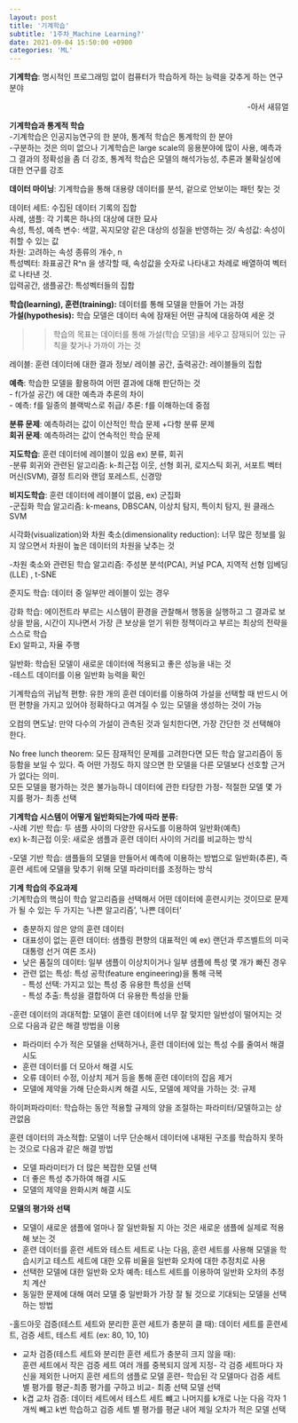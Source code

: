 ```yaml
---
layout: post
title: '기계학습'
subtitle: '1주차_Machine Learning?'
date: 2021-09-04 15:50:00 +0900
categories: 'ML'
---
```


**기계학습**: 명시적인 프로그래밍 없이 컴퓨터가 학습하게 하는 능력을 갖추게 하는 연구분야  
<div style="text-align: right"> -아서 새뮤얼  </div>

**기계학습과 통계적 학습**  
 -기계학습은 인공지능연구의 한 분야, 통계적 학습은 통계학의 한 분야  
 -구분하는 것은 의미 없으나 기계학습은 large scale의 응용분야에 많이 사용, 예측과 그 결과의 정확성을 좀 더 강조, 통계적 학습은 모델의 해석가능성, 추론과 불확실성에 대한 연구를 강조  

**데이터 마이닝**: 기계학습을 통해 대용량 데이터를 분석, 겉으로 안보이는 패턴 찾는 것  

데이터 세트: 수집된 데이터 기록의 집합  
사례, 샘플: 각 기록은 하나의 대상에 대한 묘사  
속성, 특성, 예측 변수: 색깔, 꼭지모양 같은 대상의 성질을 반영하는 것/ 속성값: 속성이 취할 수 있는 값  
차원: 고려하는 속성 종류의 개수, n  
특성벡터: 좌표공간 R^n 을 생각할 때, 속성값을 숫자로 나타내고 차례로 배열하여 벡터로 나타낸 것.  
입력공간, 샘플공간: 특성벡터들의 집합  

**학습(learning), 훈련(training):** 데이터를 통해 모델을 만들어 가는 과정  
**가설(hypothesis):** 학습 모델은 데이터 속에 잠재된 어떤 규칙에 대응하여 세운 것  

>>학습의 목표는 데이터를 통해 가설(학습 모델)을 세우고 잠재되어 있는 규칙을 찾거나 가까이 가는 것  

레이블: 훈련 데이터에 대한 결과 정보/   레이블 공간, 출력공간: 레이블들의 집합  

**예측**: 학습한 모델을 활용하여 어떤 결과에 대해 판단하는 것   
    - f(가설 공간) 에 대한 예측과 추론의 차이  
    - 예측: f를 일종의 블랙박스로 취급/ 추론: f를 이해하는데 중점  
    
**분류 문제**: 예측하려는 값이 이산적인 학습 문제 +다항 분류 문제  
**회귀 문제**: 예측하려는 값이 연속적인 학습 문제  

**지도학습**: 훈련 데이터에 레이블이 있음 ex) 분류, 회귀  
-분류 회귀와 관련된 알고리즘: k-최근접 이웃, 선형 회귀, 로지스틱 회귀, 서포트 벡터 머신(SVM), 결정 트리와 랜덤 포레스트, 신경망  

**비지도학습**: 훈련 데이터에 레이블이 없음, ex) 군집화  
-군집화 학습 알고리즘: k-means, DBSCAN, 이상치 탐지, 특이치 탐지, 원 클래스 SVM   

시각화(visualization)와 차원 축소(dimensionality reduction): 너무 많은 정보를 잃지 않으면서 차원이 높은 데이터의 차원을 낮추는 것  

-차원 축소와 관련된 학습 알고리즘: 주성분 분석(PCA), 커널 PCA, 지역적 선형 임베딩(LLE) , t-SNE   

준지도 학습: 데이터 중 일부만 레이블이 있는 경우  

강화 학습: 에이전트라 부르는 시스템이 환경을 관찰해서 행동을 실행하고 그 결과로 보상을 받음, 시간이 지나면서 가장 큰 보상을 얻기 위한 정책이라고 부르는 최상의 전략을 스스로 학습  
Ex) 알파고, 자율 주행  
	
일반화: 학습된 모델이 새로운 데이터에 적용되고 좋은 성능을 내는 것  
 -테스트 데이터를 이용 일반화 능력을 확인  

기계학습의 귀납적 편향: 유한 개의 훈련 데이터를 이용하여 가설을 선택할 때 반드시 어떤 편향을 가지고 있어야 정확하다고 여겨질 수 있는 모델을 생성하는 것이 가능  

오컴의 면도날: 만약 다수의 가설이 관측된 것과 일치한다면, 가장 간단한 것 선택해야 한다.  

No free lunch theorem: 모든 잠재적인 문제를 고려한다면 모든 학습 알고리즘이 동등함을 보일 수 있다. 즉 어떤 가정도 하지 않으면 한 모델을 다른 모델보다 선호할 근거가 없다는 의미.  
모든 모델을 평가하는 것은 불가능하니 데이터에 관한 타당한 가정- 적절한 모델 몇 가지를 평가- 최종 선택  

**기계학습 시스템이 어떻게 일반화되는가에 따라 분류:**  
-사례 기반 학습: 두 샘플 사이의 다양한 유사도를 이용하여 일반화(예측)  
 ex) k-최근접 이웃: 새로운 샘플과 훈련 데이터 사이의 거리를 비교하는 방식  

-모델 기반 학습: 샘플들의 모델을 만들어서 예측에 이용하는 방법으로 일반화(추론), 즉 훈련 세트에 모델을 맞추기 위해 모델 파라미터를 조정하는 방식  

**기계 학습의 주요과제**  
:기계학습의 핵심이 학습 알고리즘을 선택해서 어떤 데이터에 훈련시키는 것이므로 문제가 될 수 있는 두 가지는 ‘나쁜 알고리즘’, ‘나쁜 데이터’  
- 충분하지 않은 양의 훈련 데이터  
- 대표성이 없는 훈련 데이터: 샘플링 편향의 대표적인 예 ex) 랜던과 루즈벨트의 미국 대통령 선거 여론 조사)  
- 낮은 품질의 데이터: 일부 샘플이 이상치이거나 일부 샘플에 특성 몇 개가 빠진 경우  
- 관련 없는 특성: 특성 공학(feature engineering)을 통해 극복  
	    - 특성 선택: 가지고 있는 특성 중 유용한 특성을 선택  
	    - 특성 추출: 특성을 결합하여 더 유용한 특성을 만듦  

-훈련 데이터의 과대적합: 모델이 훈련 데이터에 너무 잘 맞지만 일반성이 떨어지는 것으로 다음과 같은 해결 방법을 이용  
- 파라미터 수가 적은 모델을 선택하거나, 훈련 데이터에 있는 특성 수를 줄여서 해결 시도  
- 훈련 데이터를 더 모아서 해결 시도  
- 오류 데이터 수정, 이상치 제거 등을 통해 훈련 데이터의 잡음 제거  
- 모델에 제약을 가해 단순화시켜 해결 시도, 모델에 제약을 가하는 것: 규제  

하이퍼파라미터: 학습하는 동안 적용할 규제의 양을 조절하는 파라미터/모델하고는 상관없음  

훈련 데이터의 과소적합: 모델이 너무 단순해서 데이터에 내재된 구조를 학습하지 못하는 것으로 다음과 같은 해결 방법  
- 모델 파라미터가 더 많은 복잡한 모델 선택  
- 더 좋은 특성 추가하여 해결 시도  
- 모델의 제약을 완화시켜 해결 시도  

**모델의 평가와 선택**  
- 모델이 새로운 샘플에 얼마나 잘 일반화될 지 아는 것은 새로운 샘플에 실제로 적용해 보는 것  
- 훈련 데이터를 훈련 세트와 테스트 세트로 나눈 다음, 훈련 세트를 사용해 모델을 학습시키고 테스트 세트에 대한 오류 비율을 일반화 오차에 대한 추정치로 사용  
- 선택한 모델에 대한 일반화 오차 예측: 테스트 세트를 이용하여 일반화 오차의 추정치 계산  
- 동일한 문제에 대해 여러 모델 중 일반화가 가장 잘 될 것으로 기대되는 모델을 선택하는 방법  

-홀드아웃 검증(테스트 세트와 분리한 훈련 세트가 충분히 클 때): 데이터 세트를 훈련세트, 검증 세트, 테스트 세트 (ex: 80, 10, 10)   
- 교차 검증(테스트 세트와 분리한 훈련 세트가 충분히 크지 않을 때):   
훈련 세트에서 작은 검증 세트 여러 개를 중복되지 않게 지정- 각 검증 세트마다 자신을 제외한 나머지 훈련 세트의 샘플로 모델 훈련- 학습된 각 모델마다 검증 세트 별 평가를 평균-최종 평가를 구하고 비교- 최종 선택 모델 선택  
- k겹 교차 검증: 데이터 세트에서 테스트 세트 뺴고 나머지를 k개로 나눈 다음 각자 1개씩 빼고 k번 학습하고 검증 세트 별 평가를 평균 내어 제일 오차가 적은 모델 선택    
